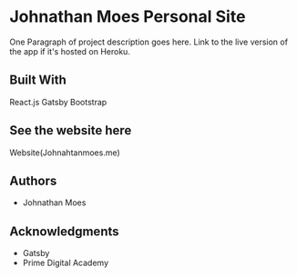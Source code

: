 # Johnathan Moes Personal Site

One Paragraph of project description goes here. Link to the live version of the app if it's hosted on Heroku.

## Built With

React.js
Gatsby
Bootstrap

## See the website here

Website(Johnahtanmoes.me)

## Authors

* Johnathan Moes


## Acknowledgments

* Gatsby
* Prime Digital Academy
